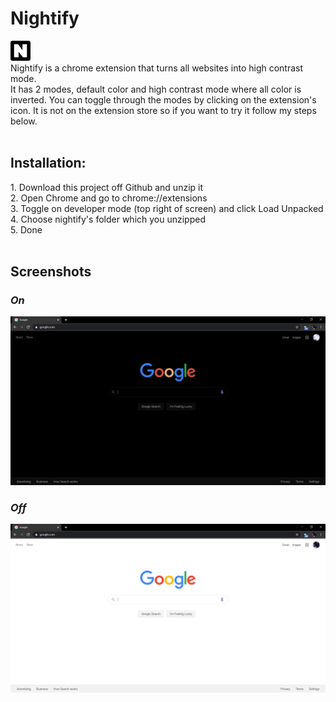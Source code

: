 # Nightify
<img src="images/32.png"> <br>Nightify is a chrome extension that turns all websites into high contrast mode.
<br>It has 2 modes, default color and high contrast mode where all color is inverted. You can toggle through the modes by clicking on the extension's icon. It is not on the extension store so if you want to try it follow my steps below.<br>
<br>
<h2>Installation:</h2>
1. Download this project off Github and unzip it<br>
2. Open Chrome and go to chrome://extensions<br>
3. Toggle on developer mode (top right of screen) and click Load Unpacked<br>
4. Choose nightify's folder which you unzipped<br>
5. Done<br>

<br>
<h2>Screenshots</h2>
<i><h3>On</h3></i>
<img src="images/googleon.PNG"><br>
<i><h3>Off</h3></i>
<img src="images/googleoff.PNG">
<br>

